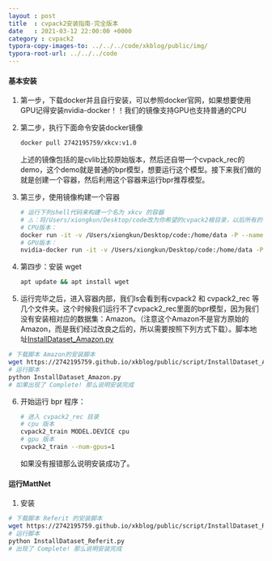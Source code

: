 ```yaml
---
layout : post
title  : cvpack2安装指南-完全版本
date   : 2021-03-12 22:00:00 +0000
category : cvpack2
typora-copy-images-to: ../../../code/xkblog/public/img/
typora-root-url: ../../../code
---
```


#### 基本安装

1. 第一步，下载docker并且自行安装，可以参照docker官网，如果想要使用GPU记得安装nvidia-docker！！我们的镜像支持GPU也支持普通的CPU

2. 第二步，执行下面命令安装docker镜像

   ```sh
   docker pull 2742195759/xkcv:v1.0
   ```

   上述的镜像包括的是cvlib比较原始版本，然后还自带一个cvpack_rec的demo，这个demo就是普通的bpr模型，想要运行这个模型。接下来我们做的就是创建一个容器，然后利用这个容器来运行bpr推荐模型。

3. 第三步，使用镜像构建一个容器

   ```sh
   # 运行下列shell代码来构建一个名为 xkcv 的容器
   # ⚠️：将/Users/xiongkun/Desktop/code改为你希望的cvpack2根目录，以后所有的信息都会放到这个目录下，在容器中就是/home/data这个目录
   # CPU版本：
   docker run -it -v /Users/xiongkun/Desktop/code:/home/data -P --name xkcv --ipc='host' 2742195759/xkcv:v1.0 /bin/bash 
   # GPU版本：
   nvidia-docker run -it -v /Users/xiongkun/Desktop/code:/home/data -P --name xkcv --ipc='host' 2742195759/xkcv:v1.0 /bin/bash
   ```

4. 第四步：安装 wget

   ```sh
   apt update && apt install wget
   ```

5.  运行完毕之后，进入容器内部，我们ls会看到有cvpack2 和 cvpack2_rec 等几个文件夹。这个时候我们运行不了cvpack2_rec里面的bpr模型，因为我们没有安装相对应的数据集：Amazon。（注意这个Amazon不是官方原始的Amazon，而是我们经过改良之后的，所以需要按照下列方式下载）。脚本地址[InstallDataset_Amazon.py](/xkblog/public/script/InstallDataset_Amazon.py)

   ```sh
   # 下载脚本 Amazon的安装脚本
   wget https://2742195759.github.io/xkblog/public/script/InstallDataset_Amazon.py
   # 运行脚本
   python InstallDataset_Amazon.py
   # 如果出现了 Complete! 那么说明安装完成
   ```

6. 开始运行 bpr 程序：

   ```sh
   # 进入 cvpack2_rec 目录
   # cpu 版本
   cvpack2_train MODEL.DEVICE cpu  
   # gpu 版本
   cvpack2_train --num-gpus=1 
   ```

   如果没有报错那么说明安装成功了。

#### 运行MattNet

1. 安装

```sh
# 下载脚本 Referit 的安装脚本
wget https://2742195759.github.io/xkblog/public/script/InstallDataset_Referit.py
# 运行脚本
python InstallDataset_Referit.py
# 出现了 Complete! 那么说明安装完成
```

